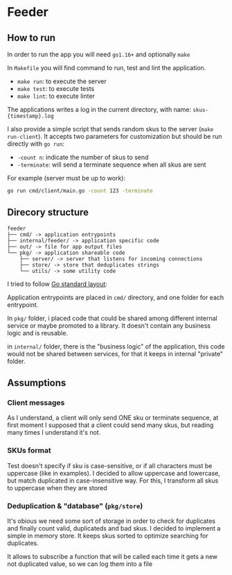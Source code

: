 # Feeder

## How to run

In order to run the app you will need `go1.16+` and optionally `make`

In `Makefile` you will find command to run, test and lint the application.

- `make run`: to execute the server
- `make test`: to execute tests
- `make lint`: to execute linter

The applications writes a log in the current directory, with name: `skus- {timestamp}.log` 


I also provide a simple script that sends random skus to the server (`make run-client`). It accepts two parameters for customization but should be run directly with `go run`:
- `-count n`: indicate the number of skus to send
- `-terminate`: will send a terminate sequence when all skus are sent

For example (server must be up to work):
```bash
go run cmd/client/main.go -count 123 -terminate
```

## Direcory structure

```text
feeder
├── cmd/ -> application entrypoints
├── internal/feeder/ -> application specific code
├── out/ -> file for app output files
└── pkg/ -> application shareable code
    ├── server/ -> server that listens for incoming connections
    ├── store/ -> store that deduplicates strings 
    └── utils/ -> some utility code
```

I tried to follow [Go standard layout](https://github.com/golang-standards/project-layout):

Application entrypoints are placed in `cmd/` directory, and one folder for each entrypoint.

In `pkg/` folder, i placed code that could be shared among different internal service or maybe promoted to a library. It doesn't contain any business logic and is reusable.

in `internal/` folder, there is the "business logic" of the application, this code would not be shared between services, for that it keeps in internal "private" folder.


## Assumptions

### Client messages

As I understand, a client will only send ONE sku or terminate sequence, at first moment I supposed that a client could send many skus,
but reading many times I understand it's not.

### SKUs format

Test doesn't specify if sku is case-sensitive, or if all characters must be uppercase (like in examples). 
I decided to allow uppercase and lowercase, but match duplicated in case-insensitive way.
For this, I transform all skus to uppercase when they are stored

### Deduplication & "database" (`pkg/store`)
It's obious we need some sort of storage in order to check for duplicates and finally count valid, duplicateds and bad skus.
I decided to implement a simple in memory store. It keeps skus sorted to optimize searching for duplicates.

It allows to subscribe a function that will be called each time it gets a new not duplicated value, so we can log them into a file
